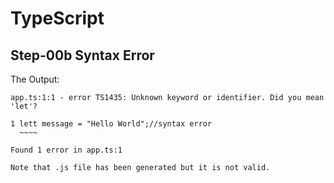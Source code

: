 # TypeScript

## Step-00b Syntax Error

The Output:

```
app.ts:1:1 - error TS1435: Unknown keyword or identifier. Did you mean 'let'?

1 lett message = "Hello World";//syntax error
  ~~~~

Found 1 error in app.ts:1
```

```
Note that .js file has been generated but it is not valid.
```
